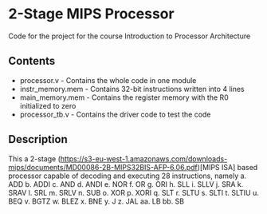 # 2-Stage MIPS Processor
Code for the project for the course Introduction to Processor Architecture

## Contents
* processor.v - Contains the whole code in one module
* instr_memory.mem - Contains 32-bit instructions written into 4 lines
* main_memory.mem - Contains the register memory with the R0 initialized to zero
* processor_tb.v - Contains the driver code to test the code

## Description
This a 2-stage (https://s3-eu-west-1.amazonaws.com/downloads-mips/documents/MD00086-2B-MIPS32BIS-AFP-6.06.pdf)[MIPS ISA] based processor capable of decoding and executing 28 instructions, namely
a. ADD
b. ADDI
c. AND
d. ANDI
e. NOR
f. OR
g. ORI
h. SLL
i. SLLV
j. SRA
k. SRAV
l. SRL
m. SRLV
n. SUB
o. XOR
p. XORI
q. SLT
r. SLTU
s. SLTI
t. SLTIU
u. BEQ
v. BGTZ
w. BLEZ
x. BNE
y. J
z. JAL
aa. LB
bb. SB
